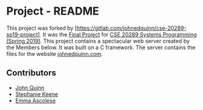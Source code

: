 # Project - README

This project was forked by [https://gitlab.com/johnedquinn/cse-20289-sp19-project]. It was the [Final Project] for [CSE 20289 Systems Programming (Spring 2019)].
This project contains a spectacular web server created by the Members below. It was built on a C framework. The server contains the files for the website [johnedquinn.com].

## Contributors

- [John Quinn]
- [Stephanie Keene]
- [Emma Ascolese]

[https://gitlab.com/johnedquinn/cse-20289-sp19-project]: https://gitlab.com/johnedquinn/cse-20289-sp19-project
[John Quinn]: https://gitlab.com/johnedquinn
[Stephanie Keene]: https://gitlab.com/skeene
[Emma Ascolese]: https://gitlab.com/emmaascolese
[Final Project]: https://www3.nd.edu/~pbui/teaching/cse.20289.sp19/project.html
[CSE 20289 Systems Programming (Spring 2019)]: https://www3.nd.edu/~pbui/teaching/cse.20289.sp19/
[johnedquinn.com]: https://www.johnedquinn.com
